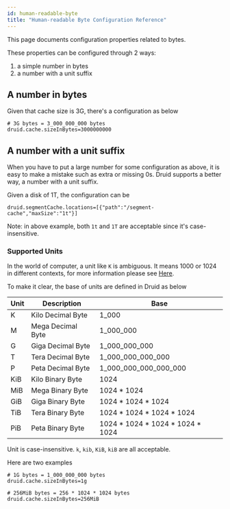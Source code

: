 ```yaml
---
id: human-readable-byte
title: "Human-readable Byte Configuration Reference"
---
```


<!--
  ~ Licensed to the Apache Software Foundation (ASF) under one
  ~ or more contributor license agreements.  See the NOTICE file
  ~ distributed with this work for additional information
  ~ regarding copyright ownership.  The ASF licenses this file
  ~ to you under the Apache License, Version 2.0 (the
  ~ "License"); you may not use this file except in compliance
  ~ with the License.  You may obtain a copy of the License at
  ~
  ~   http://www.apache.org/licenses/LICENSE-2.0
  ~
  ~ Unless required by applicable law or agreed to in writing,
  ~ software distributed under the License is distributed on an
  ~ "AS IS" BASIS, WITHOUT WARRANTIES OR CONDITIONS OF ANY
  ~ KIND, either express or implied.  See the License for the
  ~ specific language governing permissions and limitations
  ~ under the License.
  -->


This page documents configuration properties related to bytes.

These properties can be configured through 2 ways: 
1. a simple number in bytes
2. a number with a unit suffix

## A number in bytes

Given that cache size is 3G, there's a configuration as below

```properties
# 3G bytes = 3_000_000_000 bytes
druid.cache.sizeInBytes=3000000000 
```


## A number with a unit suffix

When you have to put a large number for some configuration as above, it is easy to make a mistake such as extra or missing 0s. Druid supports a better way, a number with a unit suffix.

Given a disk of 1T, the configuration can be

```properties
druid.segmentCache.locations=[{"path":"/segment-cache","maxSize":"1t"}]
```

Note: in above example, both `1t` and `1T` are acceptable since it's case-insensitive.

### Supported Units
In the world of computer, a unit like `K` is ambiguous. It means 1000 or 1024 in different contexts, for more information please see [Here](https://en.wikipedia.org/wiki/Binary_prefix).

To make it clear, the base of units are defined in Druid as below

| Unit | Description | Base |
|---|---|---|
| K | Kilo Decimal Byte | 1_000 |
| M | Mega Decimal Byte | 1_000_000 |
| G | Giga Decimal Byte | 1_000_000_000 |
| T | Tera Decimal Byte | 1_000_000_000_000 |
| P | Peta Decimal Byte | 1_000_000_000_000_000 |
| KiB | Kilo Binary Byte | 1024 |
| MiB  | Mega Binary Byte | 1024 * 1024 |
| GiB | Giga Binary Byte | 1024 * 1024 * 1024 |
| TiB  | Tera Binary Byte | 1024 * 1024 * 1024 * 1024 |
| PiB  | Peta Binary Byte | 1024 * 1024 * 1024 * 1024 * 1024 |

Unit is case-insensitive. `k`, `kib`, `KiB`, `kiB` are all acceptable.

Here are two examples

```properties
# 1G bytes = 1_000_000_000 bytes
druid.cache.sizeInBytes=1g 
```

```properties
# 256MiB bytes = 256 * 1024 * 1024 bytes
druid.cache.sizeInBytes=256MiB 
```


 
